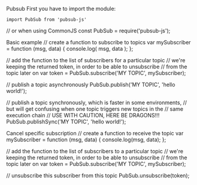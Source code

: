 Pubsub
First you have to import the module:

    import PubSub from 'pubsub-js'

// or when using CommonJS
    const PubSub = require('pubsub-js');   
    
Basic example
// create a function to subscribe to topics
    var mySubscriber = function (msg, data) {
        console.log( msg, data );
};

// add the function to the list of subscribers for a particular topic
// we're keeping the returned token, in order to be able to unsubscribe
// from the topic later on
    var token = PubSub.subscribe('MY TOPIC', mySubscriber);

// publish a topic asynchronously
    PubSub.publish('MY TOPIC', 'hello world!');

// publish a topic synchronously, which is faster in some environments,
// but will get confusing when one topic triggers new topics in the
// same execution chain
// USE WITH CAUTION, HERE BE DRAGONS!!!
    PubSub.publishSync('MY TOPIC', 'hello world!');
    
Cancel specific subscription
// create a function to receive the topic
    var mySubscriber = function (msg, data) {
        console.log(msg, data);
};

// add the function to the list of subscribers to a particular topic
// we're keeping the returned token, in order to be able to unsubscribe
// from the topic later on
    var token = PubSub.subscribe('MY TOPIC', mySubscriber);

// unsubscribe this subscriber from this topic
    PubSub.unsubscribe(token);
